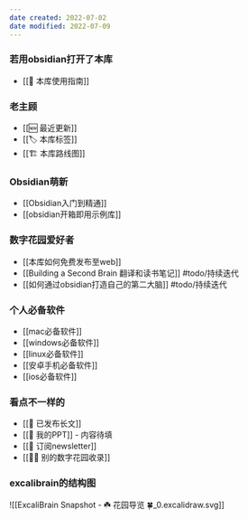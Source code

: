 ```yaml
---
date created: 2022-07-02
date modified: 2022-07-09
---
```


### 若用obsidian打开了本库
- [[🧰 本库使用指南]]
### 老主顾
- [[🆕 最近更新]]
- [[🏷 本库标签]]
- [[🏗 本库路线图]]
### Obsidian萌新
- [[Obsidian入门到精通]]
- [[obsidian开箱即用示例库]]
### 数字花园爱好者
- [[本库如何免费发布至web]]
- [[Building a Second Brain 翻译和读书笔记]] #todo/持续迭代
- [[如何通过obsidian打造自己的第二大脑]] #todo/持续迭代
### 个人必备软件
- [[mac必备软件]]
- [[windows必备软件]]
- [[linux必备软件]]
- [[安卓手机必备软件]]
- [[ios必备软件]]
### 看点不一样的
- [[🏹 已发布长文]]
- [[🎥 我的PPT]] - 内容待填
- [[📩 订阅newsletter]]
- [[👬🏻 别的数字花园收录]]
### excalibrain的结构图
![[ExcaliBrain Snapshot - ☘️ 花园导览 🍀_0.excalidraw.svg]]